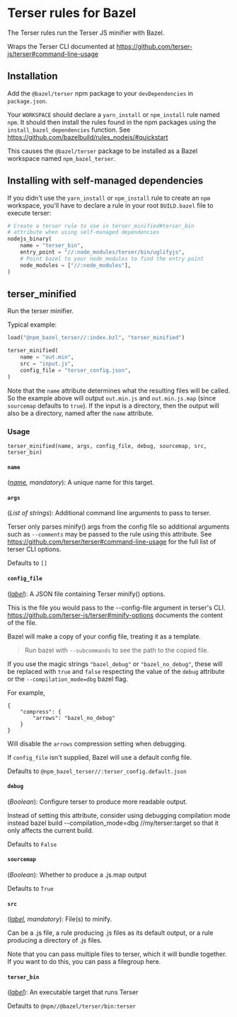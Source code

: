 # Terser rules for Bazel

The Terser rules run the Terser JS minifier with Bazel.

Wraps the Terser CLI documented at https://github.com/terser-js/terser#command-line-usage


## Installation

Add the `@bazel/terser` npm package to your `devDependencies` in `package.json`.

Your `WORKSPACE` should declare a `yarn_install` or `npm_install` rule named `npm`.
It should then install the rules found in the npm packages using the `install_bazel_dependencies` function.
See https://github.com/bazelbuild/rules_nodejs/#quickstart

This causes the `@bazel/terser` package to be installed as a Bazel workspace named `npm_bazel_terser`.


## Installing with self-managed dependencies

If you didn't use the `yarn_install` or `npm_install` rule to create an `npm` workspace, you'll have to declare a rule in your root `BUILD.bazel` file to execute terser:

```python
# Create a terser rule to use in terser_minified#terser_bin
# attribute when using self-managed dependencies
nodejs_binary(
    name = "terser_bin",
    entry_point = "//:node_modules/terser/bin/uglifyjs",
    # Point bazel to your node_modules to find the entry point
    node_modules = ["//:node_modules"],
)
```

[name]: https://bazel.build/docs/build-ref.html#name
[label]: https://bazel.build/docs/build-ref.html#labels
[labels]: https://bazel.build/docs/build-ref.html#labels


## terser_minified

Run the terser minifier.

Typical example:
```python
load("@npm_bazel_terser//:index.bzl", "terser_minified")

terser_minified(
    name = "out.min",
    src = "input.js",
    config_file = "terser_config.json",
)
```

Note that the `name` attribute determines what the resulting files will be called.
So the example above will output `out.min.js` and `out.min.js.map` (since `sourcemap` defaults to `true`).
If the input is a directory, then the output will also be a directory, named after the `name` attribute.



### Usage

```
terser_minified(name, args, config_file, debug, sourcemap, src, terser_bin)
```



#### `name`
(*[name], mandatory*): A unique name for this target.

#### `args`
(*List of strings*): Additional command line arguments to pass to terser.

Terser only parses minify() args from the config file so additional arguments such as `--comments` may
be passed to the rule using this attribute. See https://github.com/terser/terser#command-line-usage for the
full list of terser CLI options.

Defaults to `[]`

#### `config_file`
(*[label]*): A JSON file containing Terser minify() options.

This is the file you would pass to the --config-file argument in terser's CLI.
https://github.com/terser-js/terser#minify-options documents the content of the file.

Bazel will make a copy of your config file, treating it as a template.

> Run bazel with `--subcommands` to see the path to the copied file.

If you use the magic strings `"bazel_debug"` or `"bazel_no_debug"`, these will be
replaced with `true` and `false` respecting the value of the `debug` attribute
or the `--compilation_mode=dbg` bazel flag.

For example,

```
{
    "compress": {
        "arrows": "bazel_no_debug"
    }
}
```
Will disable the `arrows` compression setting when debugging.

If `config_file` isn't supplied, Bazel will use a default config file.

Defaults to `@npm_bazel_terser//:terser_config.default.json`

#### `debug`
(*Boolean*): Configure terser to produce more readable output.

Instead of setting this attribute, consider using debugging compilation mode instead
bazel build --compilation_mode=dbg //my/terser:target
so that it only affects the current build.

Defaults to `False`

#### `sourcemap`
(*Boolean*): Whether to produce a .js.map output

Defaults to `True`

#### `src`
(*[label], mandatory*): File(s) to minify.

Can be a .js file, a rule producing .js files as its default output, or a rule producing a directory of .js files.

Note that you can pass multiple files to terser, which it will bundle together.
If you want to do this, you can pass a filegroup here.

#### `terser_bin`
(*[label]*): An executable target that runs Terser

Defaults to `@npm//@bazel/terser/bin:terser`

